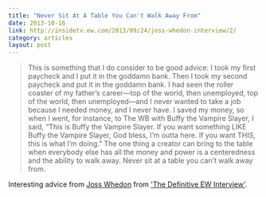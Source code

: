 ```yaml
---
title: "Never Sit At A Table You Can't Walk Away From"
date: 2013-10-16
link: http://insidetv.ew.com/2013/09/24/joss-whedon-interview/2/
category: articles
layout: post
---
```


> This is something that I do consider to be good advice: I took my first
> paycheck and I put it in the goddamn bank. Then I took my second paycheck
> and put it in the goddamn bank. I had seen the roller coaster of my
> father’s career—top of the world, then unemployed, top of the world, then
> unemployed—and I never wanted to take a job because I needed money, and I
> never have. I saved my money, so when I went, for instance, to The WB with
> Buffy the Vampire Slayer, I said, “This is Buffy the Vampire Slayer. If
> you want something LIKE Buffy the Vampire Slayer, God bless, I’m outta
> here. If you want THIS, this is what I’m doing.” The one thing a creator
> can bring to the table when everybody else has all the money and power is
> a centeredness and the ability to walk away. Never sit at a table you
> can’t walk away from.

Interesting advice from [Joss Whedon][2] from ['The Definitive EW
Interview'][1].

[1]: http://insidetv.ew.com/2013/09/24/joss-whedon-interview/
[2]: http://en.wikipedia.org/wiki/Joss_Whedon
